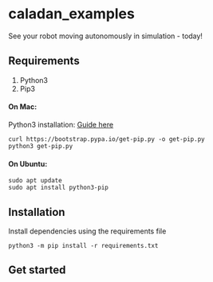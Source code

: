 # caladan_examples
See your robot moving autonomously in simulation - today!

## Requirements
1. Python3
2. Pip3

#### On Mac:

Python3 installation: [Guide here](https://docs.python-guide.org/starting/install3/osx/)

```
curl https://bootstrap.pypa.io/get-pip.py -o get-pip.py
python3 get-pip.py
```

#### On Ubuntu:

```
sudo apt update
sudo apt install python3-pip
```

## Installation
Install dependencies using the requirements file

```python3 -m pip install -r requirements.txt```

## Get started


